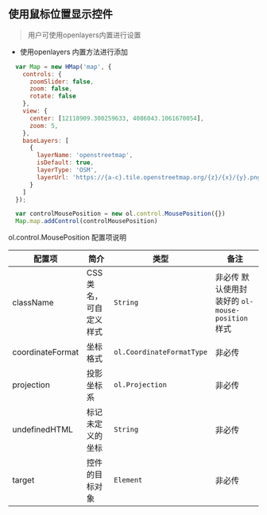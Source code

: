 ## 使用鼠标位置显示控件

> 用户可使用openlayers内置进行设置

* 使用openlayers 内置方法进行添加

```javascript
  var Map = new HMap('map', {
    controls: {
      zoomSlider: false,
      zoom: false,
      rotate: false
    },
    view: {
      center: [12118909.300259633, 4086043.1061670054],
      zoom: 5,
    },
    baseLayers: [
      {
        layerName: 'openstreetmap',
        isDefault: true,
        layerType: 'OSM',
        layerUrl: 'https://{a-c}.tile.openstreetmap.org/{z}/{x}/{y}.png'
      }
    ]
  });

  var controlMousePosition = new ol.control.MousePosition({})
  Map.map.addControl(controlMousePosition)
```

ol.control.MousePosition 配置项说明

| 配置项 | 简介 | 类型 | 备注 |
| --- | --- |--- | --- |
| className | CSS类名，可自定义样式 | `String` | 非必传 默认使用封装好的 ```ol-mouse-position``` 样式 |
| coordinateFormat | 坐标格式 | `ol.CoordinateFormatType` | 非必传 |
| projection | 投影坐标系 | `ol.Projection` | 非必传 |
| undefinedHTML	 | 标记未定义的坐标 | `String` | 非必传 |
| target | 控件的目标对象 | `Element` | 非必传 |
